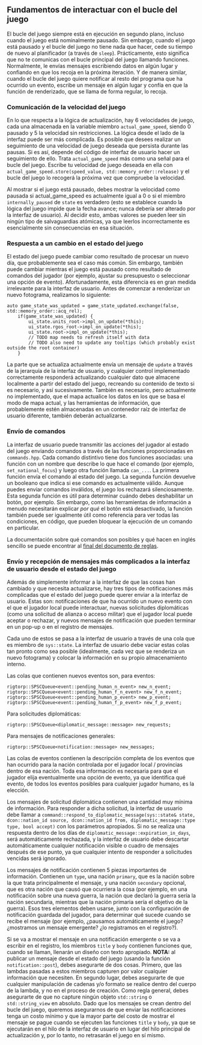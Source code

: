 ## Fundamentos de interactuar con el bucle del juego

El bucle del juego siempre está en ejecución en segundo plano, incluso cuando el juego está nominalmente pausado. Sin embargo, cuando el juego está pausado y el bucle del juego no tiene nada que hacer, cede su tiempo de nuevo al planificador (a través de `sleep`). Prácticamente, esto significa que no te comunicas con el bucle principal del juego llamando funciones. Normalmente, le envías mensajes escribiendo datos en algún lugar y confiando en que los recoja en la próxima iteración. Y de manera similar, cuando el bucle del juego quiere notificar al resto del programa que ha ocurrido un evento, escribe un mensaje en algún lugar y confía en que la función de renderizado, que se llama de forma regular, lo recoja.

### Comunicación de la velocidad del juego

En lo que respecta a la lógica de actualización, hay 6 velocidades de juego, cada una almacenada en la variable miembro `actual_game_speed`, siendo 0 pausado y 5 la velocidad sin restricciones. La lógica desde el lado de la interfaz puede ser más complicada. Es posible que desees realizar un seguimiento de una velocidad de juego deseada que persista durante las pausas. Si es así, depende del código de interfaz de usuario hacer un seguimiento de ello. Trata `actual_game_speed` más como una señal para el bucle del juego. Escribe tu velocidad de juego deseada en ella con `actual_game_speed.store(speed_value, std::memory_order::release)` y el bucle del juego lo recogerá la próxima vez que compruebe la velocidad.

Al mostrar si el juego está pausado, debes mostrar la velocidad como pausada si actual_game_speed es actualmente igual a 0 o si el miembro `internally_paused` de `state` es verdadero (esto se establece cuando la lógica del juego impide que la fecha avance; nunca debería ser alterado por la interfaz de usuario). Al decidir esto, ambas valores se pueden leer sin ningún tipo de salvaguardias atómicas, ya que leerlos incorrectamente es esencialmente sin consecuencias en esa situación.

### Respuesta a un cambio en el estado del juego

El estado del juego puede cambiar como resultado de procesar un nuevo día, que probablemente sea el caso más común. Sin embargo, también puede cambiar mientras el juego está pausado como resultado de comandos del jugador (por ejemplo, ajustar su presupuesto o seleccionar una opción de evento). Afortunadamente, esta diferencia es en gran medida irrelevante para la interfaz de usuario. Antes de comenzar a renderizar un nuevo fotograma, realizamos lo siguiente:
```
auto game_state_was_updated = game_state_updated.exchange(false, std::memory_order::acq_rel);
	if(game_state_was_updated) {
		ui_state.units_root->impl_on_update(*this);
		ui_state.rgos_root->impl_on_update(*this);
		ui_state.root->impl_on_update(*this);
		// TODO map needs to refresh itself with data
		// TODO also need to update any tooltips (which probably exist outside the root container)
	}
```
La parte que se actualiza actualmente envía un mensaje de `update` a través de la jerarquía de la interfaz de usuario, y cualquier control implementado correctamente responderá actualizando cualquier dato que almacene localmente a partir del estado del juego, recreando su contenido de texto si es necesario, y así sucesivamente. También es necesario, pero actualmente no implementado, que el mapa actualice los datos en los que se basa el modo de mapa actual, y las herramientas de información, que probablemente estén almacenadas en un contenedor raíz de interfaz de usuario diferente, también deberán actualizarse.

### Envío de comandos

La interfaz de usuario puede transmitir las acciones del jugador al estado del juego enviando comandos a través de las funciones proporcionadas en `commands.hpp`. Cada comando distintivo tiene dos funciones asociadas: una función con un nombre que describe lo que hace el comando (por ejemplo, `set_national_focus`) y luego otra función llamada `can_...`. La primera función envía el comando al estado del juego. La segunda función devuelve un booleano que indica si ese comando es actualmente válido. Aunque puedes enviar comandos inválidos, el juego los rechazará silenciosamente. Esta segunda función es útil para determinar cuándo debes deshabilitar un botón, por ejemplo. Sin embargo, como las herramientas de información a menudo necesitarán explicar *por qué* el botón está desactivado, la función también puede ser igualmente útil como referencia para ver todas las condiciones, en código, que pueden bloquear la ejecución de un comando en particular.

La documentación sobre qué comandos son posibles y qué hacen en inglés sencillo se puede encontrar al [final del documento de reglas](rules_es.md#Comandos).

### Envío y recepción de mensajes más complicados a la interfaz de usuario desde el estado del juego

Además de simplemente informar a la interfaz de que las cosas han cambiado y que necesita actualizarse, hay tres tipos de notificaciones más complicadas que el estado del juego puede querer enviar a la interfaz de usuario. Estas son: notificaciones de que ha ocurrido un nuevo evento con el que el jugador local puede interactuar, nuevas solicitudes diplomáticas (como una solicitud de alianza o acceso militar) que el jugador local puede aceptar o rechazar, y nuevos mensajes de notificación que pueden terminar en un pop-up o en el registro de mensajes.

Cada uno de estos se pasa a la interfaz de usuario a través de una cola que es miembro de `sys::state`. La interfaz de usuario debe vaciar estas colas tan pronto como sea posible (idealmente, cada vez que se renderiza un nuevo fotograma) y colocar la información en su propio almacenamiento interno.

Las colas que contienen nuevos eventos son, para eventos:
```
rigtorp::SPSCQueue<event::pending_human_n_event> new_n_event;
rigtorp::SPSCQueue<event::pending_human_f_n_event> new_f_n_event;
rigtorp::SPSCQueue<event::pending_human_p_event> new_p_event;
rigtorp::SPSCQueue<event::pending_human_f_p_event> new_f_p_event;
```

Para solicitudes diplomáticas:
```
rigtorp::SPSCQueue<diplomatic_message::message> new_requests;
```

Para mensajes de notificaciones generales:
```
rigtorp::SPSCQueue<notification::message> new_messages;
```

Las colas de eventos contienen la descripción completa de los eventos que han ocurrido para la nación controlada por el jugador local / provincias dentro de esa nación. Toda esa información es necesaria para que el jugador elija eventualmente una opción de evento, ya que identifica qué evento, de todos los eventos posibles para cualquier jugador humano, es la elección.

Los mensajes de solicitud diplomática contienen una cantidad muy mínima de información. Para responder a dicha solicitud, la interfaz de usuario debe llamar a `command::respond_to_diplomatic_message(sys::state& state, dcon::nation_id source, dcon::nation_id from, diplomatic_message::type type, bool accept)` con los parámetros apropiados. Si no se realiza una respuesta dentro de los días de `diplomatic_message::expiration_in_days`, será automáticamente rechazada, y la interfaz de usuario debe descartar automáticamente cualquier notificación visible o cuadro de mensajes después de ese punto, ya que cualquier intento de responder a solicitudes vencidas será ignorado.

Los mensajes de notificación contienen 5 piezas importantes de información. Contienen un `type`, una nación `primary`, que es la nación sobre la que trata principalmente el mensaje, y una nación `secondary` opcional, que es otra nación que causó que ocurriera la cosa (por ejemplo, en una notificación sobre una nueva guerra, la nación que declaró la guerra sería la nación secundaria, mientras que la nación primaria sería el objetivo de la guerra). Esos tres elementos deben usarse, junto con la configuración de notificación guardada del jugador, para determinar qué sucede cuando se recibe el mensaje (por ejemplo, ¿pausamos automáticamente el juego? ¿mostramos un mensaje emergente? ¿lo registramos en el registro?).

Si se va a mostrar el mensaje en una notificación emergente o se va a escribir en el registro, los miembros `title` y `body` contienen funciones que, cuando se llaman, llenarán un diseño con texto apropiado. **NOTA:** al publicar un mensaje desde el estado del juego (usando la función `notification::post`), debes asegurarte de dos cosas. Primero, que las lambdas pasadas a estos miembros capturen por valor cualquier información que necesiten. En segundo lugar, debes asegurarte de que cualquier manipulación de cadenas y/o formato se realice dentro del cuerpo de la lambda, y no en el proceso de creación. Como regla general, debes asegurarte de que no capture ningún objeto `std::string` o `std::string_view` en absoluto. Dado que los mensajes se crean dentro del bucle del juego, queremos asegurarnos de que enviar las notificaciones tenga un costo mínimo y que la mayor parte del costo de mostrar el mensaje se pague cuando se ejecuten las funciones `title` y `body`, ya que se ejecutarán en el hilo de la interfaz de usuario en lugar del hilo principal de actualización y, por lo tanto, no retrasarán el juego en sí mismo.